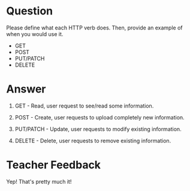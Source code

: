 # Question

Please define what each HTTP verb does. Then, provide an example of when you would use it.

- GET
- POST
- PUT/PATCH
- DELETE

# Answer

1. GET - Read, user request to see/read some information.

2. POST - Create, user requests to upload completely new information.

3. PUT/PATCH - Update, user requests to modify existing information.

4. DELETE - Delete, user requests to remove existing information.

# Teacher Feedback
Yep! That's pretty much it!
